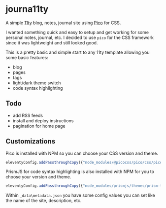 # journa11ty

A simple [11ty](https://www.11ty.dev/) blog, notes, journal site using [Pico](https://picocss.com/) for CSS.

I wanted something quick and easy to setup and get working for some personal notes, journal, etc. I decided to use `pico` for the CSS framework since it was lightweight and still looked good.

This is a pretty basic and simple start to any 11ty template allowing you some basic features:

- blog
- pages
- tags
- light/dark theme switch
- code syntax highlighting

## Todo

- add RSS feeds
- install and deploy instructions
- pagination for home page

## Customizations

Pico is installed with NPM so you can choose your CSS version and theme.

```js
eleventyConfig.addPassthroughCopy({"node_modules/@picocss/pico/css/pico.min.css": "css/pico.min.css"});
```

PrismJS for code syntax highlighting is also installed with NPM for you to choose your version and theme.

```js
eleventyConfig.addPassthroughCopy({"node_modules/prismjs/themes/prism-tomorrow.min.css": "css/prism-tomorrow.min.css"});
```

Within `_data\metadata.json` you have some config values you can set like the name of the site, description, etc.
